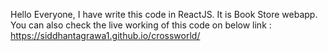 Hello Everyone,
I have write this code in ReactJS.
It is Book Store webapp.
You can also check the live working of this code on below link : 
https://siddhantagrawa1.github.io/crossworld/
    
